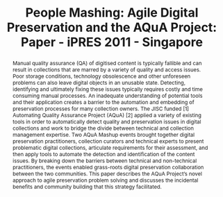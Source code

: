 ---
abstract: Manual quality assurance (QA) of digitised content is typically fallible
  and can result in collections that are marred by a variety of quality and access
  issues. Poor storage conditions, technology obsolescence and other unforeseen problems
  can also leave digital objects in an unusable state. Detecting, identifying and
  ultimately fixing these issues typically requires costly and time consuming manual
  processes. An inadequate understanding of potential tools and their application
  creates a barrier to the automation and embedding of preservation processes for
  many collection owners. The JISC funded [1] Automating Quality Assurance Project
  (AQuA) [2] applied a variety of existing tools in order to automatically detect
  quality and preservation issues in digital collections and work to bridge the divide
  between technical and collection management expertise. Two AQuA Mashup events brought
  together digital preservation practitioners, collection curators and technical experts
  to present problematic digital collections, articulate requirements for their assessment,
  and then apply tools to automate the detection and identification of the content
  issues. By breaking down the barriers between technical and non-technical practitioners,
  the events enabled grass-roots digital preservation collaboration between the two
  communities. This paper describes the AQuA Project’s novel approach to agile preservation
  problem solving and discusses the incidental benefits and community building that
  this strategy facilitated.
creators:
- Double, Jodie
- Wheatley, Paul
- Middleton, Bo
- McGuinness, Rebecca
- Jackson, Andrew N.
date: null
document_url: https://services.phaidra.univie.ac.at/api/object/o:294255/download
grand_parent: iPRES
institutions: []
keywords:
- singapore
landing_page_url: https://phaidra.univie.ac.at/o:294255
language: eng
layout: publication
license: CC BY-SA 3.0 AT
notes_url: null
parent: iPRES 2011
presentation_url: null
size: 630734
source_name: iPRES
title: 'People Mashing: Agile Digital Preservation and the AQuA Project: Paper - iPRES
  2011 - Singapore'
type: paper
year: 2011
---